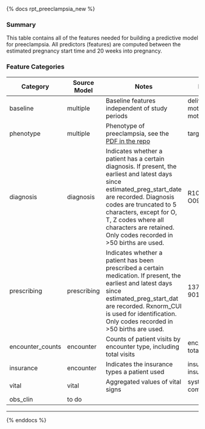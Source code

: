 {% docs rpt_preeclampsia_new %}

### Summary

This table contains all of the features needed for building a predictive model for preeclampsia. All predictors (features) are computed between the estimated pregnancy start time and 20 weeks into pregnancy. 

### Feature Categories

| Category | Source Model | Notes | Example Features |
|----------|--------------|-------|-----------------|
| baseline | multiple | Baseline features independent of study periods | delivery_year, mother_age_at_birth, mother_height, etc. |
| phenotype | multiple | Phenotype of preeclampsia, see the [PDF in the repo](https://github.com/wake-forest-ctsi/ammi/blob/20-convert-to-long-table/datamart/models/07_reports/ammi/preeclampsia/preeclampsia%20with%20severe%20features.pdf) | target_variable |
| diagnosis | diagnosis | Indicates whether a patient has a certain diagnosis. If present, the earliest and latest days since estimated_preg_start_date are recorded. Diagnosis codes are truncated to 5 characters, except for O, T, Z codes where all characters are retained. Only codes recorded in >50 births are used. | R10_9_has_dx, O09_521_earliest_day |
| prescribing | prescribing | Indicates whether a patient has been prescribed a certain medication. If present, the earliest and latest days since estimated_preg_start_dat are recorded. Rxnorm_CUI is used for identification. Only codes recorded in >50 births are used. | 1375954_earliest_day, 90176_has_rx |
| encounter_counts | encounter | Counts of patient visits by encounter type, including total visits | enc_type_AV_count, total_visits_count |
| insurance | encounter | Indicates the insurance types a patient used | insurance_1, insurance_51 |
| vital | vital | Aggregated values of vital signs | systolic_max_value, computed_bmi_min_value |
| obs_clin | to do | | |
---

{% enddocs %}